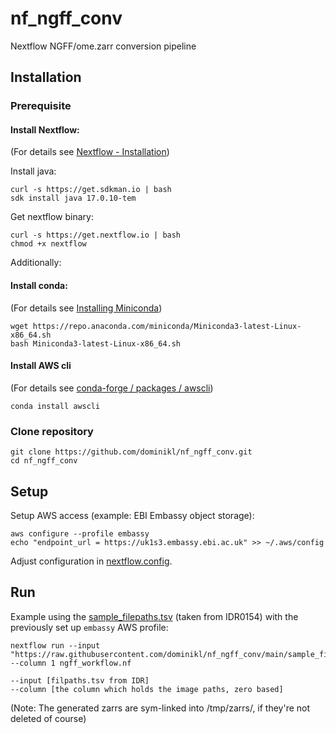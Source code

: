 # nf_ngff_conv
Nextflow NGFF/ome.zarr conversion pipeline

## Installation

###  Prerequisite

#### Install Nextflow:
(For details see [Nextflow - Installation](https://www.nextflow.io/docs/latest/install.html))

Install java:
```
curl -s https://get.sdkman.io | bash
sdk install java 17.0.10-tem
```

Get nextflow binary:
```
curl -s https://get.nextflow.io | bash
chmod +x nextflow
```

Additionally:

#### Install conda:
(For details see [Installing Miniconda](https://docs.anaconda.com/miniconda/miniconda-install/))
```
wget https://repo.anaconda.com/miniconda/Miniconda3-latest-Linux-x86_64.sh
bash Miniconda3-latest-Linux-x86_64.sh
```

#### Install AWS cli
(For details see [conda-forge / packages / awscli](https://anaconda.org/conda-forge/awscli))
```
conda install awscli
```

### Clone repository

```
git clone https://github.com/dominikl/nf_ngff_conv.git
cd nf_ngff_conv
```

## Setup

Setup AWS access (example: EBI Embassy object storage):
```
aws configure --profile embassy
echo "endpoint_url = https://uk1s3.embassy.ebi.ac.uk" >> ~/.aws/config 
```

Adjust configuration in [nextflow.config](https://github.com/dominikl/nf_ngff_conv/blob/main/nextflow.config).

## Run

Example using the [sample_filepaths.tsv](https://raw.githubusercontent.com/dominikl/nf_ngff_conv/main/sample_filepaths.tsv) (taken from IDR0154) with the previously set up `embassy` AWS profile:
```
nextflow run --input "https://raw.githubusercontent.com/dominikl/nf_ngff_conv/main/sample_filepaths.tsv" --column 1 ngff_workflow.nf
```

```
--input [filpaths.tsv from IDR]
--column [the column which holds the image paths, zero based]
```
(Note: The generated zarrs are sym-linked into /tmp/zarrs/, if they're not deleted of course)
